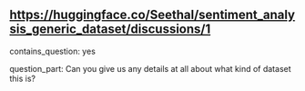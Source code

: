 ## https://huggingface.co/Seethal/sentiment_analysis_generic_dataset/discussions/1

contains_question: yes

question_part: Can you give us any details at all about what kind of dataset this is?